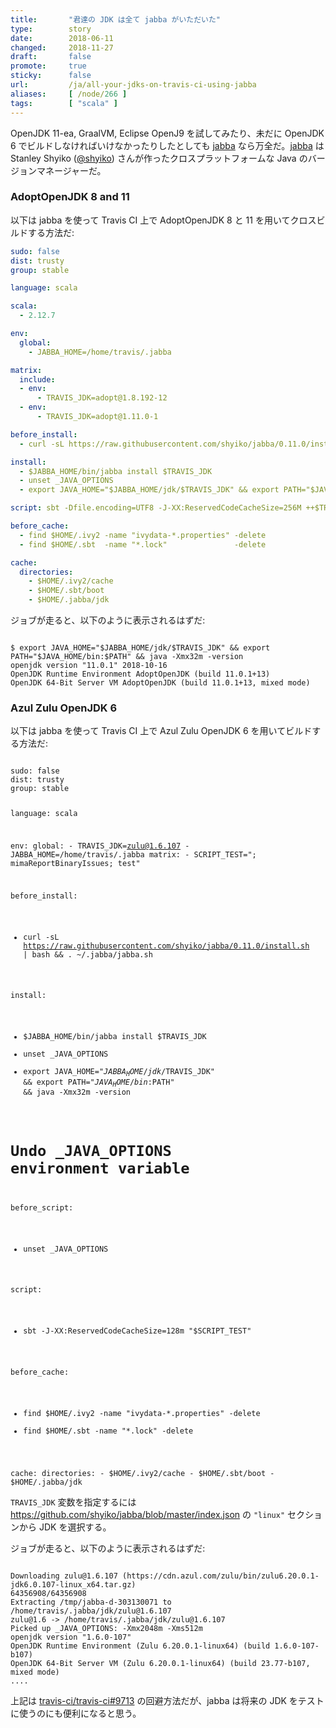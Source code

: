 ```yaml
---
title:       "君達の JDK は全て jabba がいただいた"
type:        story
date:        2018-06-11
changed:     2018-11-27
draft:       false
promote:     true
sticky:      false
url:         /ja/all-your-jdks-on-travis-ci-using-jabba
aliases:     [ /node/266 ]
tags:        [ "scala" ]
---
```


  [jabba]: https://github.com/shyiko/jabba

OpenJDK 11-ea, GraalVM, Eclipse OpenJ9 を試してみたり、未だに OpenJDK 6 でビルドしなければいけなかったりしたとしても [jabba][jabba] なら万全だ。[jabba][jabba] は Stanley Shyiko ([@shyiko](https://twitter.com/shyiko)) さんが作ったクロスプラットフォームな Java のバージョンマネージャーだ。

### AdoptOpenJDK 8 and 11

以下は jabba を使って Travis CI 上で AdoptOpenJDK 8 と 11 を用いてクロスビルドする方法だ:

```yaml
sudo: false
dist: trusty
group: stable

language: scala

scala:
  - 2.12.7

env:
  global:
    - JABBA_HOME=/home/travis/.jabba

matrix:
  include:
  - env:
      - TRAVIS_JDK=adopt@1.8.192-12
  - env:
      - TRAVIS_JDK=adopt@1.11.0-1

before_install:
  - curl -sL https://raw.githubusercontent.com/shyiko/jabba/0.11.0/install.sh | bash && . ~/.jabba/jabba.sh

install:
  - $JABBA_HOME/bin/jabba install $TRAVIS_JDK
  - unset _JAVA_OPTIONS
  - export JAVA_HOME="$JABBA_HOME/jdk/$TRAVIS_JDK" && export PATH="$JAVA_HOME/bin:$PATH" && java -Xmx32m -version

script: sbt -Dfile.encoding=UTF8 -J-XX:ReservedCodeCacheSize=256M ++$TRAVIS_SCALA_VERSION! test

before_cache:
  - find $HOME/.ivy2 -name "ivydata-*.properties" -delete
  - find $HOME/.sbt  -name "*.lock"               -delete

cache:
  directories:
    - $HOME/.ivy2/cache
    - $HOME/.sbt/boot
    - $HOME/.jabba/jdk
```

ジョブが走ると、以下のように表示されるはずだ:

<code>
$ export JAVA_HOME="$JABBA_HOME/jdk/$TRAVIS_JDK" && export PATH="$JAVA_HOME/bin:$PATH" && java -Xmx32m -version
openjdk version "11.0.1" 2018-10-16
OpenJDK Runtime Environment AdoptOpenJDK (build 11.0.1+13)
OpenJDK 64-Bit Server VM AdoptOpenJDK (build 11.0.1+13, mixed mode)
</code>


### Azul Zulu OpenJDK 6

以下は jabba を使って Travis CI 上で Azul Zulu OpenJDK 6 を用いてビルドする方法だ:

<code>
sudo: false
dist: trusty
group: stable

language: scala

env:
  global:
    - TRAVIS_JDK=zulu@1.6.107
    - JABBA_HOME=/home/travis/.jabba
  matrix:
    - SCRIPT_TEST="; mimaReportBinaryIssues; test"

before_install:
  - curl -sL https://raw.githubusercontent.com/shyiko/jabba/0.11.0/install.sh | bash && . ~/.jabba/jabba.sh

install:
  - $JABBA_HOME/bin/jabba install $TRAVIS_JDK
  - unset _JAVA_OPTIONS
  - export JAVA_HOME="$JABBA_HOME/jdk/$TRAVIS_JDK" && export PATH="$JAVA_HOME/bin:$PATH" && java -Xmx32m -version

# Undo _JAVA_OPTIONS environment variable
before_script:
  - unset _JAVA_OPTIONS

script:
  - sbt -J-XX:ReservedCodeCacheSize=128m "$SCRIPT_TEST"

before_cache:
  - find $HOME/.ivy2 -name "ivydata-*.properties" -delete
  - find $HOME/.sbt  -name "*.lock"               -delete

cache:
  directories:
    - $HOME/.ivy2/cache
    - $HOME/.sbt/boot
    - $HOME/.jabba/jdk
</code>

`TRAVIS_JDK` 変数を指定するには <https://github.com/shyiko/jabba/blob/master/index.json> の `"linux"` セクションから JDK を選択する。

ジョブが走ると、以下のように表示されるはずだ:

<code>
Downloading zulu@1.6.107 (https://cdn.azul.com/zulu/bin/zulu6.20.0.1-jdk6.0.107-linux_x64.tar.gz)
64356908/64356908
Extracting /tmp/jabba-d-303130071 to /home/travis/.jabba/jdk/zulu@1.6.107
zulu@1.6 -> /home/travis/.jabba/jdk/zulu@1.6.107
Picked up _JAVA_OPTIONS: -Xmx2048m -Xms512m
openjdk version "1.6.0-107"
OpenJDK Runtime Environment (Zulu 6.20.0.1-linux64) (build 1.6.0-107-b107)
OpenJDK 64-Bit Server VM (Zulu 6.20.0.1-linux64) (build 23.77-b107, mixed mode)
....
</code>

上記は [travis-ci/travis-ci#9713](https://github.com/travis-ci/travis-ci/issues/9713) の回避方法だが、jabba は将来の JDK をテストに使うのにも便利になると思う。
